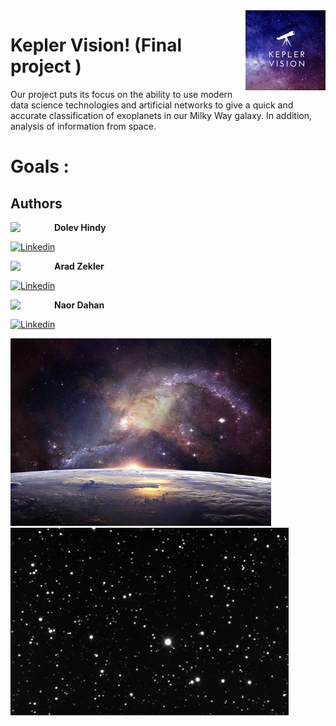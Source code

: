 <img align="right" src="Photos/logo.jpg" height="128px" />

# Kepler Vision! (Final project )
 Our project puts its focus on the ability to use modern data science technologies and artificial networks to give a quick and accurate classification of exoplanets in our Milky Way galaxy. In addition, analysis of information from space.
 



# Goals : 

 ## Authors
 
 <a href="https://www.linkedin.com/in/dolev-hindy-49924a152/" target="_blank">
 <img src="https://avatars0.githubusercontent.com/u/33119992" width="70" align="left">
</a>

**Dolev Hindy**

[![Linkedin](https://img.shields.io/badge/-linkedin-grey?logo=linkedin)](https://www.linkedin.com/in/dolev-hindy-49924a152/)

<a href="https://www.linkedin.com/in/arad-zekler/" target="_blank">
 <img src="https://avatars0.githubusercontent.com/u/25280958" width="70" align="left">
</a>

**Arad Zekler**

[![Linkedin](https://img.shields.io/badge/-linkedin-grey?logo=linkedin)](https://www.linkedin.com/in/arad-zekler/)

<a href="https://www.linkedin.com/in/naordahan/" target="_blank">
  <img src="https://avatars0.githubusercontent.com/u/33223417" width="70" align="left">
</a>

**Naor Dahan**

[![Linkedin](https://img.shields.io/badge/-linkedin-grey?logo=linkedin)](https://www.linkedin.com/in/naordahan/)


<img src="Photos/space.jpg" height="300px" />


<img src="Photos/stars.jpg" height="300px" />
